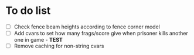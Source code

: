 To do list
==========

- [ ] Check fence beam heights according to fence corner model
- [ ] Add cvars to set how many frags/score give when prisoner kills another one in game - **TEST**
- [ ] Remove caching for non-string cvars